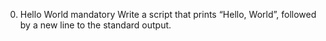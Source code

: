 0. Hello World
mandatory Write a script that prints “Hello, World”, followed by a new line to the standard output.
